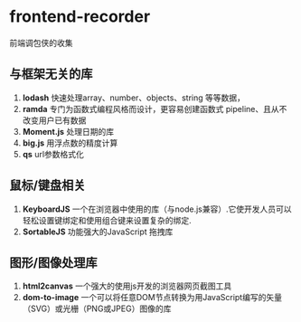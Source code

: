 # frontend-recorder

前端调包侠的收集

## 与框架无关的库

1. **lodash** 快速处理array、number、objects、string 等等数据，
2. **ramda** 专门为函数式编程风格而设计，更容易创建函数式 pipeline、且从不改变用户已有数据
3. **Moment.js** 处理日期的库
4. **big.js** 用浮点数的精度计算
5. **qs** url参数格式化

## 鼠标/键盘相关

1. **KeyboardJS** 一个在浏览器中使用的库（与node.js兼容）.它使开发人员可以轻松设置键绑定和使用组合键来设置复杂的绑定.
2. **SortableJS** 功能强大的JavaScript 拖拽库

## 图形/图像处理库

1. **html2canvas** 一个强大的使用js开发的浏览器网页截图工具
2. **dom-to-image** 一个可以将任意DOM节点转换为用JavaScript编写的矢量（SVG）或光栅（PNG或JPEG）图像的库
